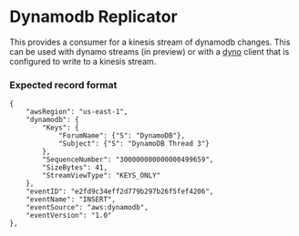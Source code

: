 # Dynamodb Replicator


This provides a consumer for a kinesis stream of dynamodb changes. This can be used with dynamo streams (in preview) or with a [dyno](https://github.com/mapbox/dyno) client that is configured to write to a kinesis stream.


### Expected record format

```
{
    "awsRegion": "us-east-1",
    "dynamodb": {
        "Keys": {
            "ForumName": {"S": "DynamoDB"},
            "Subject": {"S": "DynamoDB Thread 3"}
        },
        "SequenceNumber": "300000000000000499659",
        "SizeBytes": 41,
        "StreamViewType": "KEYS_ONLY"
    },
    "eventID": "e2fd9c34eff2d779b297b26f5fef4206",
    "eventName": "INSERT",
    "eventSource": "aws:dynamodb",
    "eventVersion": "1.0"
},
```
